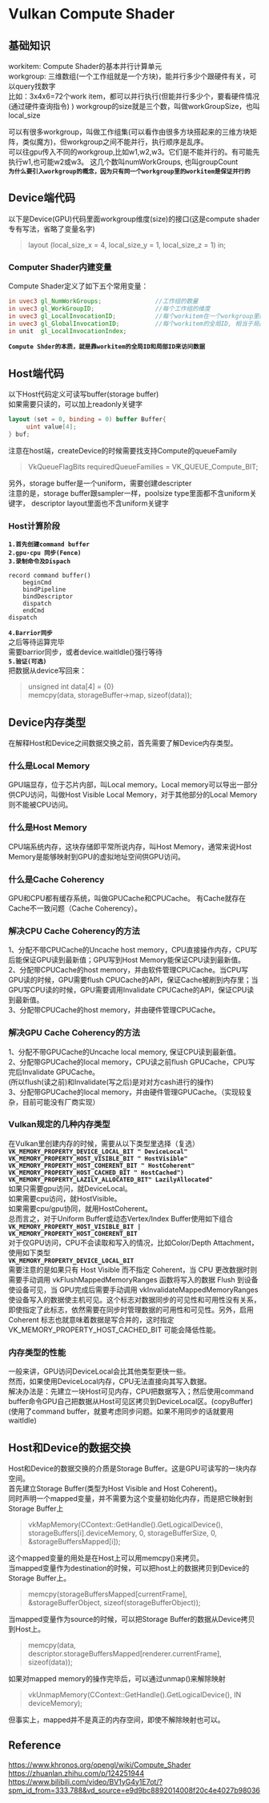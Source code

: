 # Vulkan Compute Shader

## 基础知识
workitem: Compute Shader的基本并行计算单元  
workgroup: 三维数组(一个工作组就是一个方块)，能并行多少个跟硬件有关，可以query找数字  
比如：3x4x6=72个work item，都可以并行执行(但能并行多少个，要看硬件情况(通过硬件查询指令) )
workgroup的size就是三个数，叫做workGroupSize，也叫local_size

可以有很多workgroup，叫做工作组集(可以看作由很多方块搭起来的三维方块矩阵，类似魔方)，但workgroup之间不能并行，执行顺序是乱序。  
可以往gpu传入不同的workgroup,比如w1,w2,w3。它们是不能并行的。有可能先执行w1,也可能w2或w3。 
这几个数叫numWorkGroups, 也叫groupCount  
**`为什么要引入workgroup的概念，因为只有同一个workgroup里的workitem是保证并行的`**  

## Device端代码
以下是Device(GPU)代码里面workgroup维度(size)的接口(这是compute shader专有写法，省略了变量名字)  
> layout (local_size_x = 4, local_size_y = 1, local_size_z = 1) in;

### Computer Shader内建变量
Compute Shader定义了如下五个常用变量：  
```glsl
in uvec3 gl_NumWorkGroups;               //工作组的数量
in uvec3 gl_WorkGroupID;                 //每个工作组的维度
in uvec3 gl_LocalInvocationID;           //每个workitem在一个workgroup里的局部ID
in uvec3 gl_GlobalInvocationID;          //每个workitem的全局ID, 相当于局部ID加上一个Offset
in unit  gl_LocalInvocationIndex;
```
**`Compute Shder的本质，就是靠workitem的全局ID和局部ID来访问数据`**




## Host端代码
以下Host代码定义可读写buffer(storage buffer)  
如果需要只读的，可以加上readonly关键字  
```glsl
layout (set = 0, binding = 0) buffer Buffer{  
     uint value[4];
} buf;
```
注意在host端，createDevice的时候需要找支持Compute的queueFamily  
> VkQueueFlagBits requiredQueueFamilies = VK_QUEUE_Compute_BIT;  

另外，storage buffer是一个uniform，需要创建descripter  
注意的是，storage buffer跟sampler一样，poolsize type里面都不含uniform关键字， descriptor layout里面也不含uniform关键字  

### Host计算阶段   
**`1.首先创建command buffer`**  
**`2.gpu-cpu 同步(Fence)`**  
**`3.录制命令及Dispach`**  
```
record command buffer()
    beginCmd
    bindPipeline
    bindDescriptor
    dispatch
    endCmd
dispatch
```
**`4.Barrior同步`**  
之后等待运算完毕  
需要barrior同步，或者device.waitIdle()强行等待  
**`5.验证(可选)`**  
把数据从device写回来：  
> unsigned int data[4] = {0}  
> memcpy(data, storageBuffer->map, sizeof(data));  

## Device内存类型
在解释Host和Device之间数据交换之前，首先需要了解Device内存类型。
### 什么是Local Memory
GPU端显存，位于芯片内部，叫Local memory。Local memory可以导出一部分供CPU访问，叫做Host Visible Local Memory，对于其他部分的Local Memory则不能被CPU访问。  
### 什么是Host Memory
CPU端系统内存，这块存储即平常所说内存，叫Host Memory，通常来说Host Memory是能够映射到GPU的虚拟地址空间供GPU访问。
### 什么是Cache Coherency
GPU和CPU都有缓存系统，叫做GPUCache和CPUCache。
有Cache就存在Cache不一致问题（Cache Coherency）。  
### 解决CPU Cache Coherency的方法
1、分配不带CPUCache的Uncache host memory，CPU直接操作内存，CPU写后能保证GPU读到最新值；GPU写到Host Memory能保证CPU读到最新值。  
2、分配带CPUCache的host memory，并由软件管理CPUCache。当CPU写GPU读的时候，GPU需要flush CPUCache的API，保证Cache被刷到内存里；当GPU写CPU读的时候，GPU需要调用Invalidate CPUCache的API，保证CPU读到最新值。  
3、分配带CPUCache的host memory，并由硬件管理CPUCache。  
### 解决GPU Cache Coherency的方法
1、分配不带GPUCache的Uncache local memory, 保证CPU读到最新值。  
2、分配带GPUCache的local memory，CPU读之前flush GPUCache，CPU写完后Invalidate GPUCache。  
(所以flush(读之前)和Invalidate(写之后)是对对方cash进行的操作)  
3、分配带GPUCache的local memory，并由硬件管理GPUCache。（实现较复杂，目前可能没有厂商实现）  
### Vulkan规定的几种内存类型
在Vulkan里创建内存的时候，需要从以下类型里选择（复选）  
**`VK_MEMORY_PROPERTY_DEVICE_LOCAL_BIT " DeviceLocal"`**  
**`VK_MEMORY_PROPERTY_HOST_VISIBLE_BIT " HostVisible"`**  
**`VK_MEMORY_PROPERTY_HOST_COHERENT_BIT " HostCoherent"`**  
**`VK_MEMORY_PROPERTY_HOST_CACHED_BIT " HostCached")`**  
**`VK_MEMORY_PROPERTY_LAZILY_ALLOCATED_BIT" LazilyAllocated"`**  
如果只需要gpu访问，就DeviceLocal。  
如果需要cpu访问，就HostVisible。  
如果需要cpu/gpu协同，就用HostCoherent。  
总而言之，对于Uniform Buffer或动态Vertex/Index Buffer使用如下组合  
**`VK_MEMORY_PROPERTY_HOST_VISIBLE_BIT | VK_MEMORY_PROPERTY_HOST_COHERENT_BIT`**  
对于仅GPU访问，CPU不会读取和写入的情况，比如Color/Depth Attachment，使用如下类型  
**`VK_MEMORY_PROPERTY_DEVICE_LOCAL_BIT`**   
需要注意的是如果只有 Host Visible 而不指定 Coherent，当 CPU 更改数据时则需要手动调用 vkFlushMappedMemoryRanges 函数将写入的数据 Flush 到设备使设备可见，当 GPU完成后需要手动调用 vkInvalidateMappedMemoryRanges 使设备写入的数据使主机可见。这个标志对数据同步的可见性和可用性没有关系，即使指定了此标志，依然需要在同步时管理数据的可用性和可见性。另外，启用 Coherent 标志也就意味着数据是写合并的，这时指定 VK_MEMORY_PROPERTY_HOST_CACHED_BIT 可能会降低性能。  
### 内存类型的性能
一般来讲，GPU访问DeviceLocal会比其他类型更快一些。  
然而，如果使用DeviceLocal内存，CPU无法直接向其写入数据。  
解决办法是：先建立一块Host可见内存，CPU把数据写入；然后使用command buffer命令GPU自己把数据从Host可见区拷贝到DeviceLocal区。(copyBuffer)    
(使用了command buffer，就要考虑同步问题。如果不用同步的话就要用waitIdle)

## Host和Device的数据交换
Host和Device的数据交换的介质是Storage Buffer。这是GPU可读写的一块内存空间。  
首先建立Storage Buffer(类型为Host Visible and Host Coherent)。  
同时声明一个mapped变量，并不需要为这个变量初始化内存，而是把它映射到Storage Buffer上
> vkMapMemory(CContext::GetHandle().GetLogicalDevice(), storageBuffers[i].deviceMemory, 0, storageBufferSize, 0, &storageBuffersMapped[i]);

这个mapped变量的用处是在Host上可以用memcpy()来拷贝。  
当mapped变量作为destination的时候，可以把host上的数据拷贝到Device的Storage Buffer上。  
> memcpy(storageBuffersMapped[currentFrame], &storageBufferObject, sizeof(storageBufferObject));

当mapped变量作为source的时候，可以把Storage Buffer的数据从Device拷贝到Host上。  
> memcpy(data, descriptor.storageBuffersMapped[renderer.currentFrame], sizeof(data));

如果对mapped memory的操作完毕后，可以通过unmap()来解除映射  
> vkUnmapMemory(CContext::GetHandle().GetLogicalDevice(), IN deviceMemory);

但事实上，mapped并不是真正的内存空间，即使不解除映射也可以。  



## Reference
https://www.khronos.org/opengl/wiki/Compute_Shader  
https://zhuanlan.zhihu.com/p/124251944  
https://www.bilibili.com/video/BV1yG4y1E7ot/?spm_id_from=333.788&vd_source=e9d9bc8892014008f20c4e4027b98036  



